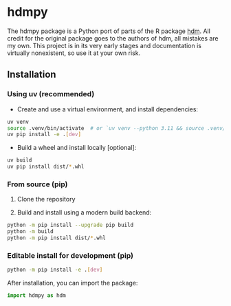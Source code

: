 # hdmpy

The hdmpy package is a Python port of parts of the R package [hdm](https://github.com/cran/hdm). All credit for the original package goes to the authors of hdm, all mistakes are my own. This project is in its very early stages and documentation is virtually nonexistent, so use it at your own risk.

## Installation

### Using uv (recommended)

- Create and use a virtual environment, and install dependencies:

```bash
uv venv
source .venv/bin/activate  # or `uv venv --python 3.11 && source .venv/bin/activate`
uv pip install -e .[dev]
```

- Build a wheel and install locally [optional]:

```bash
uv build
uv pip install dist/*.whl
```

### From source (pip)

1) Clone the repository

2) Build and install using a modern build backend:

```bash
python -m pip install --upgrade pip build
python -m build
python -m pip install dist/*.whl
```

### Editable install for development (pip)

```bash
python -m pip install -e .[dev]
```

After installation, you can import the package:

```python
import hdmpy as hdm
```
